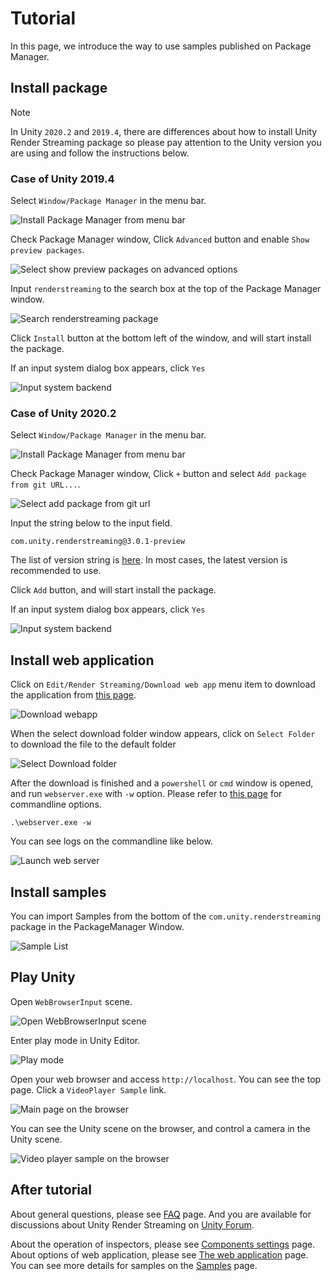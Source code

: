 # Tutorial 

In this page, we introduce the way to use samples published on Package Manager.

## Install package

> [!NOTE]
> In Unity `2020.2` and `2019.4`, there are differences about how to install Unity Render Streaming package so please pay attention to the Unity version you are using and follow the instructions below.

### Case of Unity 2019.4

Select `Window/Package Manager` in the menu bar.

![Install Package Manager from menu bar](images/install_select_packman_menu_unity2019.png)

Check Package Manager window, Click `Advanced` button and enable `Show preview packages`.

![Select show preview packages on advanced options](images/install_select_show_preview_packages.png)

Input `renderstreaming` to the search box at the top of the Package Manager window.

![Search renderstreaming package](images/install_search_renderstreaming_package.png)

Click `Install` button at the bottom left of the window, and will start install the package.

If an input system dialog box appears, click `Yes`

![Input system backend](images/input_system_backend.png)

### Case of Unity 2020.2

Select `Window/Package Manager` in the menu bar.

![Install Package Manager from menu bar](images/install_select_packman_menu_unity2020.png)

Check Package Manager window, Click `+` button and select `Add package from git URL...`.

![Select add package from git url](images/install_select_add_package_from_git_url.png)

Input the string below to the input field.

```
com.unity.renderstreaming@3.0.1-preview
```

The list of version string is [here](https://github.com/Unity-Technologies/com.unity.renderstreaming/tags). In most cases, the latest version is recommended to use.

 Click `Add` button, and will start install the package.

If an input system dialog box appears, click `Yes`

![Input system backend](images/input_system_backend.png)

## Install web application

Click on `Edit/Render Streaming/Download web app` menu item to download the application from [this page](https://github.com/Unity-Technologies/UnityRenderStreaming/releases).

![Download webapp](images/download_webapp.png)

When the select download folder window appears, click on `Select Folder` to download the file to the default folder

![Select Download folder](images/select_download_folder.png)

After the download is finished and a `powershell` or `cmd` window is opened, and run `webserver.exe` with `-w` option. Please refer to [this page](webapp.md) for commandline options.

```
.\webserver.exe -w
```

You can see logs on the commandline like below.

![Launch web server](images/launch_webserver_public_mode_on_windows.png)

## Install samples

You can import Samples from the bottom of the `com.unity.renderstreaming` package in the PackageManager Window.

![Sample List](images/renderstreaming_samples.png)

## Play Unity

Open `WebBrowserInput` scene.

![Open WebBrowserInput scene](images/open_webbrowserinput_scene.png)

Enter play mode in Unity Editor.

![Play mode](images/play_mode.png)

Open your web browser and access `http://localhost`. You can see the top page. Click a `VideoPlayer Sample` link.

![Main page on the browser](images/browser_mainpage.png)

You can see the Unity scene on the browser, and control a camera in the Unity scene.

![Video player sample on the browser](images/browser_videoplayer.png)

## After tutorial

About general questions, please see [FAQ](faq.md) page. And you are available for discussions about Unity Render Streaming on [Unity Forum](https://forum.unity.com/forums/unity-render-streaming.413). 

About the operation of inspectors, please see [Components settings](components.md) page. 
About options of web application, please see [The web application](webapp.md) page.
You can see more details for samples on the [Samples](samples.md) page.